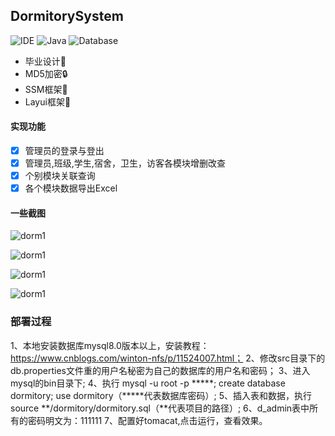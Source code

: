 ## DormitorySystem 
![IDE](https://img.shields.io/badge/IDE-IntelliJ%20IDEA-brightgreen.svg) ![Java](https://img.shields.io/badge/Java-1.8-blue.svg) ![Database](https://img.shields.io/badge/Database-MySQL-lightgrey.svg) 
- 毕业设计💼
- MD5加密🔒
- SSM框架🎨
- Layui框架🎄

#### 实现功能
- [x] 管理员的登录与登出  
- [x] 管理员,班级,学生,宿舍，卫生，访客各模块增删改查  
- [x] 个别模块关联查询  
- [x] 各个模块数据导出Excel

#### 一些截图
![dorm1](http://image.zxkidea.top/dorm1.png)

![dorm1](http://image.zxkidea.top/dorm2.png)

![dorm1](http://image.zxkidea.top/dorm3.png)

![dorm1](http://image.zxkidea.top/dorm4.png)

### 部署过程
1、本地安装数据库mysql8.0版本以上，安装教程：https://www.cnblogs.com/winton-nfs/p/11524007.html；
2、修改src目录下的db.properties文件重的用户名秘密为自己的数据库的用户名和密码；
3、进入mysql的bin目录下;
4、执行 mysql -u root -p *****; create database dormitory; use dormitory（*****代表数据库密码）; 
5、插入表和数据，执行source **/dormitory/dormitory.sql（**代表项目的路径）;
6、d_admin表中所有的密码明文为：111111
7、配置好tomacat,点击运行，查看效果。

